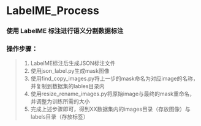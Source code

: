 # LabelME_Process

### 使用 LabelME 标注进行语义分割数据标注

### 操作步骤：

> 1. LabelME标注后生成JSON标注文件
> 2. 使用json_label.py生成mask图像
> 3. 使用find_copy_images.py将上一步的mask命名为对应image的名称，并复制到数据集的lables目录内
> 4. 使用resize_rename_images.py将原始image与最终的mask重命名，并调整为训练所需的大小
> 5. 完成上述步骤即可，得到XX数据集内的images目录（存放图像）与labels目录（存放标签）